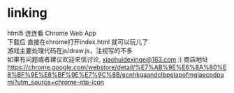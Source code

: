 linking
=======

html5 连连看 Chrome Web App<br/>
下载后 直接在chrome打开index.html 就可以玩儿了<br/>
游戏主要处理代码在js/draw.js，注视写的不多<br/>
如果有问题或者建议欢迎来信讨论, xiaohuidexinge@163.com :)
商店地址 https://chrome.google.com/webstore/detail/%E7%AB%9E%E6%8A%80%E8%BF%9E%E8%BF%9E%E7%9C%8B/ecnhkgaandclbpelapofmglaecpdpami?utm_source=chrome-ntp-icon

